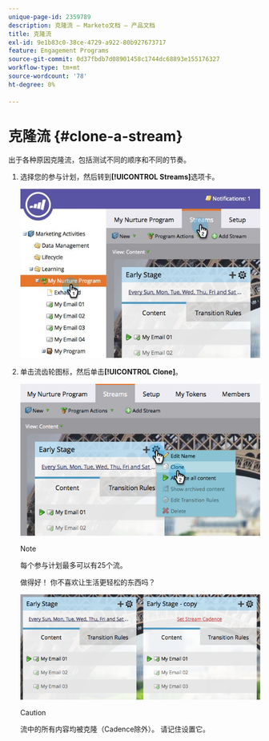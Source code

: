 ```yaml
---
unique-page-id: 2359789
description: 克隆流 — Marketo文档 — 产品文档
title: 克隆流
exl-id: 9e1b83c0-38ce-4729-a922-80b927673717
feature: Engagement Programs
source-git-commit: 0d37fbdb7d08901458c1744dc68893e155176327
workflow-type: tm+mt
source-wordcount: '78'
ht-degree: 0%

---
```


# 克隆流 {#clone-a-stream}

出于各种原因克隆流，包括测试不同的顺序和不同的节奏。

1. 选择您的参与计划，然后转到&#x200B;**[!UICONTROL Streams]**&#x200B;选项卡。

   ![](assets/cloneasteam.jpg)

1. 单击流齿轮图标，然后单击&#x200B;**[!UICONTROL Clone]**。

   ![](assets/image2014-9-15-17-3a0-3a23.png)

   >[!NOTE]
   >
   >每个参与计划最多可以有25个流。

   做得好！ 你不喜欢让生活更轻松的东西吗？

   ![](assets/image2014-9-15-17-3a1-3a20.png)

   >[!CAUTION]
   >
   >流中的所有内容均被克隆（Cadence除外）。 请记住设置它。
